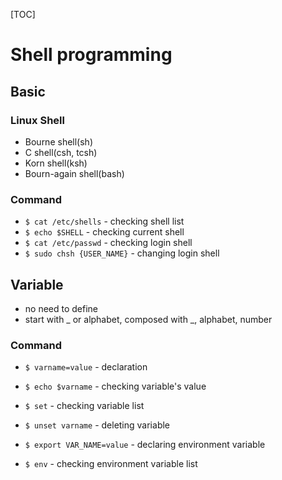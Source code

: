 [TOC]

# Shell programming

## Basic

### Linux Shell

- Bourne shell(sh)
- C shell(csh, tcsh)
- Korn shell(ksh)
- Bourn-again shell(bash)



### Command

- `$ cat /etc/shells` - checking shell list
- `$ echo $SHELL` - checking current shell
- `$ cat /etc/passwd` - checking login shell
- `$ sudo chsh {USER_NAME}` - changing login shell



## Variable

- no need to define
- start with _ or alphabet, composed with _, alphabet, number



### Command

- `$ varname=value` - declaration

- `$ echo $varname` - checking variable's value
- `$ set` - checking variable list

- `$ unset varname` - deleting variable
- `$ export VAR_NAME=value` - declaring environment variable
- `$ env` - checking environment variable list


